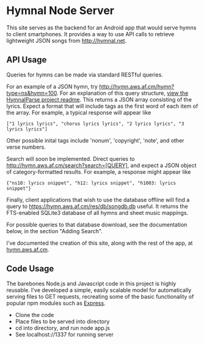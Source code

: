 Hymnal Node Server
==================
This site serves as the backend for an Android app that would serve hymns to client smartphones. It provides a way to use API calls to retrieve lightweight JSON songs from http://hymnal.net.

API Usage
------------------
Queries for hymns can be made via standard RESTful queries. 

For an example of a JSON hymn, try http://hymn.aws.af.cm/hymn?type=ns&hymn=100. For an explanation of this query structure, [view the HymnalParse project readme](https://github.com/billyeh/HymnalParse/blob/master/readme.md). This returns a JSON array consisting of the lyrics.
Expect a format that will include tags as the first word of each item of the array. For example, a typical response will appear like

	["1 lyrics lyrics", "chorus lyrics lyrics", "2 lyrics lyrics", "3 lyrics lyrics"]

Other possible inital tags include 'nonum', 'copyright', 'note', and other verse numbers.

Search will soon be implemented. Direct queries to http://hymn.aws.af.cm/search?search=[QUERY], and expect a JSON object of category-formatted results. For example, a response might appear like

	{"ns10: lyrics snippet", "h12: lyrics snippet", "h1003: lyrics snippet"}

Finally, client applications that wish to use the database offline will find a query to https://hymn.aws.af.cm/res/db/songdb.db useful. It returns the FTS-enabled SQLite3 database of all hymns and sheet music mappings.

For possible queries to that database download, see the documentation below, in the section "Adding Search".

I've documented the creation of this site, along with the rest of the app, at [hymn.aws.af.cm](http://hymn.aws.af.cm).

Code Usage
------------------
The barebones Node.js and Javascript code in this project is highly reusable. I've developed a simple, easily scalable model for automatically serving files to GET requests, recreating some of the basic functionality of popular npm modules such as [Express](http://expressjs.com). 

- Clone the code
- Place files to be served into directory
- cd into directory, and run node app.js
- See localhost://1337 for running server
